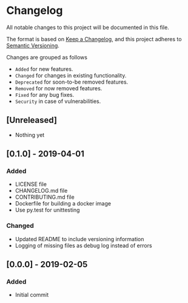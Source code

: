 # Changelog
All notable changes to this project will be documented in this file.

The format is based on [Keep a Changelog](https://keepachangelog.com/en/1.0.0/),
and this project adheres to [Semantic Versioning](https://semver.org/spec/v2.0.0.html).

Changes are grouped as follows
- `Added` for new features.
- `Changed` for changes in existing functionality.
- `Deprecated` for soon-to-be removed features.
- `Removed` for now removed features.
- `Fixed` for any bug fixes.
- `Security` in case of vulnerabilities.


## [Unreleased]
- Nothing yet

## [0.1.0] - 2019-04-01
### Added
- LICENSE file
- CHANGELOG.md file
- CONTRIBUTING.md file
- Dockerfile for building a docker image
- Use py.test for unittesting

### Changed
- Updated README to include versioning information
- Logging of missing files as debug log instead of errors

## [0.0.0] - 2019-02-05
### Added
- Initial commit
